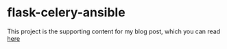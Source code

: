 # flask-celery-ansible
This project is the supporting content for my blog post, which you can read [here](https://throupy.github.io/posts/flask-celery-ansible/)
